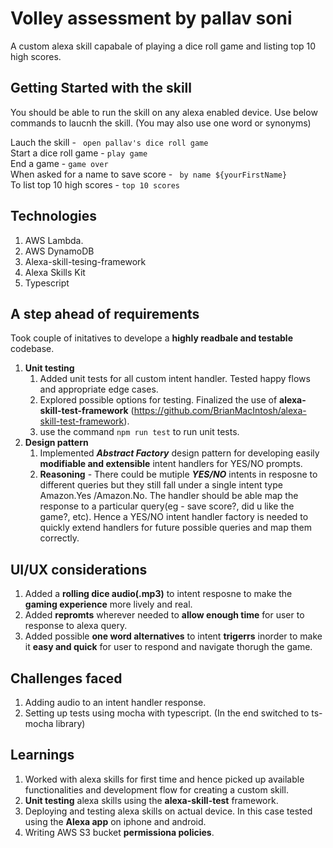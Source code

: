 # Volley assessment by pallav soni
A custom alexa skill capabale of playing a dice roll game and listing top 10 high scores.

## **Getting Started with the skill**


You should be able to run the skill on any alexa enabled device. Use below commands to laucnh the skill. (You may also use one word or synonyms)

Lauch the skill -  ``` open pallav's dice roll game``` <br/>
Start a dice roll game - ``` play game ```<br/>
End a game  - ``` game over ```<br/>
When asked for a name to save score  - ``` by name ${yourFirstName}``` <br/>
To list top 10 high scores  - ``` top 10 scores ``` <br/>

## **Technologies**

1. AWS Lambda.
2. AWS DynamoDB
3. Alexa-skill-tesing-framework
4. Alexa Skills Kit
5. Typescript

## **A step ahead of requirements**

Took couple of initatives to develope a **highly readbale and testable** codebase.

1. **Unit testing**
    1. Added unit tests for all custom intent handler. Tested happy flows and appropriate edge cases.
    2. Explored possible options for testing. Finalized the use of **alexa-skill-test-framework** (https://github.com/BrianMacIntosh/alexa-skill-test-framework).
    3. use the command ```npm run test``` to run unit tests.
2. **Design pattern**
    1. Implemented _**Abstract Factory**_ design pattern for developing easily **modifiable and extensible** intent handlers for YES/NO prompts.
    2. **Reasoning** - There could be mutiple _**YES/NO**_ intents in resposne to different queries but they still fall under a single intent type Amazon.Yes /Amazon.No. The handler should be able map the response to a particular query(eg - save score?, did u like the game?, etc). Hence a YES/NO intent handler factory is needed to quickly extend handlers for future possible queries and map them  correctly. 

## **UI/UX considerations**

1. Added a **rolling dice audio(.mp3)** to intent resposne to make the **gaming experience** more lively and real.
2. Added **repromts** wherever needed to **allow enough time** for user to response to alexa query.
3. Added possible **one word alternatives** to intent **trigerrs** inorder to make it **easy and quick** for user to respond and navigate thorugh the game.


## **Challenges faced**

1. Adding audio to an intent handler response.
2. Setting up tests using mocha with typescript. (In the end switched to ts-mocha library)

## **Learnings**

1. Worked with alexa skills for first time and hence picked up available functionalities and development flow for creating a custom skill.
2. **Unit testing** alexa skills using the **alexa-skill-test** framework.
3. Deploying and testing alexa skills on actual device. In this case tested using the **Alexa app** on iphone and android.
4. Writing AWS S3 bucket **permissiona policies**.
